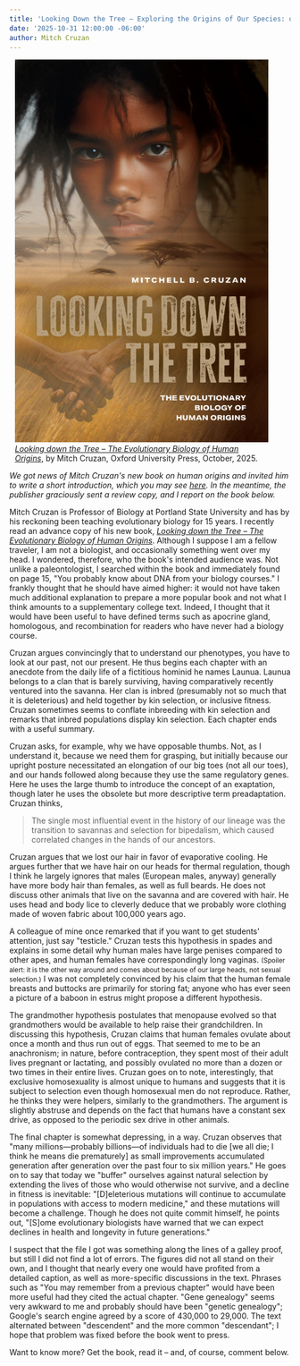 ```yaml
---
title: 'Looking Down the Tree – Exploring the Origins of Our Species: out today'
date: '2025-10-31 12:00:00 -06:00'
author: Mitch Cruzan
---
```

<figure class="on-the-left-side" style="margin-top: 10px; margin-right: 40px; margin-bottom: 10px; margin-left: 10px;">
<img src="/uploads/2025/Cruzan_Cover_600.jpg" alt="Book cover."/>

<figcaption><a href="https://www.amazon.com/Looking-Down-Tree-Evolutionary-Biology/dp/0197805167/"><i>Looking down the Tree – The Evolutionary Biology of Human Origins</i></a>, by Mitch Cruzan, Oxford University Press, October, 2025.</figcaption>
</figure>

<i>We got news of Mitch Cruzan's new book on human origins and invited him to write a short introduction, which you may see <a href="https://pandasthumb.org/archives/2025/11/2025-10-29-looking-down-the-tree.md">here</a>. In the meantime, the publisher graciously sent a review copy, and I report on the book below.</i>

Mitch Cruzan is Professor of Biology at Portland State University and has by his reckoning been teaching evolutionary biology for 15 years. I recently read an advance copy of his new book, <a href="https://www.amazon.com/Looking-Down-Tree-Evolutionary-Biology/dp/0197805167/"><i>Looking down the Tree – The Evolutionary Biology of Human Origins</i></a>. Although I suppose I am a fellow traveler, I am not a biologist, and occasionally something went over my head. I wondered, therefore, who the book's intended audience was. Not unlike a paleontologist, I searched within the book and immediately found on page 15, "You probably know about DNA from your biology courses." I frankly thought that he should have aimed higher: it would not have taken much additional explanation to prepare a more popular book and not what I think amounts to a supplementary college text. Indeed, I thought that it would have been useful to have defined terms such as apocrine gland, homologous, and recombination for readers who have never had a biology course.

Cruzan argues convincingly that to understand our phenotypes, you have to look at our past, not our present. He thus begins each chapter with an anecdote from the daily life of a fictitious hominid he names Launua. Launua belongs to a clan that is barely surviving, having comparatively recently ventured into the savanna. Her clan is inbred (presumably not so much that it is deleterious) and held together by kin selection, or inclusive fitness. Cruzan sometimes seems to conflate inbreeding with kin selection and remarks that inbred populations display kin selection. Each chapter ends with a useful summary.

Cruzan asks, for example, why we have opposable thumbs. Not, as I understand it, because we need them for grasping, but initially because our upright posture necessitated an elongation of our big toes (not all our toes), and our hands followed along because they use the same regulatory genes. Here he uses the large thumb to introduce the concept of an exaptation, though later he uses the obsolete but more descriptive term preadaptation. Cruzan thinks,

<!--more-->

<blockquote>The single most influential event in the history of our lineage was the transition to savannas and selection for bipedalism, which caused correlated changes in the hands of our ancestors.</blockquote>

Cruzan argues that we lost our hair in favor of evaporative cooling. He argues further that we have hair on our heads for thermal regulation, though I think he largely ignores that males (European males, anyway) generally have more body hair than females, as well as full beards. He does not discuss other animals that live on the savanna and are covered with hair. He uses head and body lice to cleverly deduce that we probably wore clothing made of woven fabric about 100,000 years ago. 

A colleague of mine once remarked that if you want to get students' attention, just say "testicle." Cruzan tests this hypothesis in spades and explains in some detail why human males have large penises compared to other apes, and human females have correspondingly long vaginas. <small>(Spoiler alert: it is the other way around and comes about because of our large heads, not sexual selection.)</small> I was not completely convinced by his claim that the human female breasts and buttocks are primarily for storing fat; anyone who has ever seen a picture of a baboon in estrus might propose a different hypothesis. 

The grandmother hypothesis postulates that menopause evolved so that grandmothers would be available to help raise their grandchildren. In discussing this hypothesis, Cruzan claims that human females ovulate about once a month and thus run out of eggs. That seemed to me to be an anachronism; in nature, before contraception, they spent most of their adult lives pregnant or lactating, and possibly ovulated no more than a dozen or two times in their entire lives. Cruzan goes on to note, interestingly, that exclusive homosexuality is almost unique to humans and suggests that it is subject to selection even though homosexual men do not reproduce. Rather, he thinks they were helpers, similarly to the grandmothers. The argument is slightly abstruse and depends on the fact that humans have a constant sex drive, as opposed to the periodic sex drive in other animals.

The final chapter is somewhat depressing, in a way. Cruzan observes that "many millions—probably billions—of individuals had to die [we all die; I think he means die prematurely] as small improvements accumulated generation after generation over the past four to six million years." He goes on to say that today we "buffer" ourselves against natural selection by extending the lives of those who would otherwise not survive, and a decline in fitness is inevitable: "[D]eleterious mutations will continue to accumulate in populations with access to modern medicine," and these mutations will become a challenge. Though he does not quite commit himself, he points out, "[S]ome evolutionary biologists have warned that we can expect declines in health and longevity in future generations."

I suspect that the file I got was something along the lines of a galley proof, but still I did not find a lot of errors. The figures did not all stand on their own, and I thought that nearly every one would have profited from a detailed caption, as well as more-specific discussions in the text. Phrases such as "You may remember from a previous chapter" would have been more useful had they cited the actual chapter. "Gene genealogy" seems very awkward to me and probably should have been "genetic genealogy"; Google's search engine agreed by a score of 430,000 to 29,000. The text alternated between "descendent" and the more common "descendant"; I hope that problem was fixed before the book went to press.

Want to know more? Get the book, read it – and, of course, comment below.


